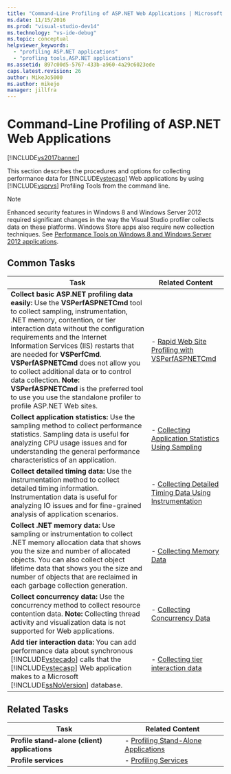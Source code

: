 ```yaml
---
title: "Command-Line Profiling of ASP.NET Web Applications | Microsoft Docs"
ms.date: 11/15/2016
ms.prod: "visual-studio-dev14"
ms.technology: "vs-ide-debug"
ms.topic: conceptual
helpviewer_keywords: 
  - "profiling ASP.NET applications"
  - "profling tools,ASP.NET applications"
ms.assetid: 897c00d5-5767-433b-a960-4a29c6023ede
caps.latest.revision: 26
author: MikeJo5000
ms.author: mikejo
manager: jillfra
---
```

# Command-Line Profiling of ASP.NET Web Applications
[!INCLUDE[vs2017banner](../includes/vs2017banner.md)]

This section describes the procedures and options for collecting performance data for [!INCLUDE[vstecasp](../includes/vstecasp-md.md)] Web applications by using [!INCLUDE[vsprvs](../includes/vsprvs-md.md)] Profiling Tools from the command line.  
  
> [!NOTE]
>  Enhanced security features in Windows 8 and Windows Server 2012 required significant changes in the way the Visual Studio profiler collects data on these platforms. Windows Store apps also require new collection techniques. See [Performance Tools on Windows 8 and Windows Server 2012 applications](../profiling/performance-tools-on-windows-8-and-windows-server-2012-applications.md).  
  
## Common Tasks  
  
|Task|Related Content|  
|----------|---------------------|  
|**Collect basic ASP.NET profiling data easily:** Use the **VSPerfASPNETCmd** tool to collect sampling, instrumentation, .NET memory, contention, or tier interaction data without the configuration requirements and the Internet Information Services (IIS) restarts that are needed for **VSPerfCmd**. **VSPerfASPNETCmd** does not allow you to collect additional data or to control data collection. **Note:**  **VSPerfASPNETCmd** is the preferred tool to use you use the standalone profiler to profile ASP.NET Web sites.|-   [Rapid Web Site Profiling with VSPerfASPNETCmd](../profiling/rapid-web-site-profiling-with-vsperfaspnetcmd.md)|  
|**Collect application statistics:** Use the sampling method to collect performance statistics. Sampling data is useful for analyzing CPU usage issues and for understanding the general performance characteristics of an application.|-   [Collecting Application Statistics Using Sampling](../profiling/collecting-application-statistics-for-aspnet-web-applications-using-the-profiler-sampling-method-from-the-command-line.md)|  
|**Collect detailed timing data:** Use the instrumentation method to collect detailed timing information. Instrumentation data is useful for analyzing IO issues and for fine-grained analysis of application scenarios.|-   [Collecting Detailed Timing Data Using Instrumentation](/visualstudio/profiling/collecting-detailed-timing-data-aspnet-profiler-instrumentation-method?view=vs-2015)|  
|**Collect .NET memory data:** Use sampling or instrumentation to collect .NET memory allocation data that shows you the size and number of allocated objects. You can also collect object lifetime data that shows you the size and number of objects that are reclaimed in each garbage collection generation.|-   [Collecting Memory Data](../profiling/collecting-memory-data-from-an-aspnet-web-application-by-using-the-profiler-command-line.md)|  
|**Collect concurrency data:** Use the concurrency method to collect resource contention data. **Note:**  Collecting thread activity and visualization data is not supported for Web applications.|-   [Collecting Concurrency Data](../profiling/collecting-concurrency-data-for-an-aspnet-web-application-using-the-profiler-command-line.md)|  
|**Add tier interaction data:** You can add performance data about synchronous [!INCLUDE[vstecado](../includes/vstecado-md.md)] calls that the [!INCLUDE[vstecasp](../includes/vstecasp-md.md)] Web application makes to a Microsoft [!INCLUDE[ssNoVersion](../includes/ssnoversion-md.md)] database.|-   [Collecting tier interaction data](../profiling/adding-tier-interaction-data-from-the-command-line.md)|  
  
## Related Tasks  
  
|Task|Related Content|  
|----------|---------------------|  
|**Profile stand-alone (client) applications**|-   [Profiling Stand-Alone Applications](../profiling/command-line-profiling-of-stand-alone-applications.md)|  
|**Profile services**|-   [Profiling Services](../profiling/command-line-profiling-of-services.md)|
